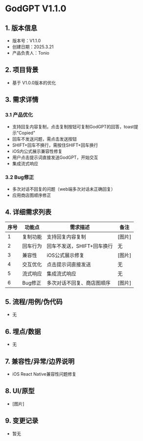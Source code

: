 # GodGPT V1.1.0

## 1. 版本信息
- 版本号：V1.1.0
- 创建日期：2025.3.21
- 产品负责人：Tonio

## 2. 项目背景
- 基于 V1.0.0版本的优化

## 3. 需求详情
### 3.1 产品优化
- 支持回复内容复制，点击复制按钮可复制GodGPT的回答，toast提示"Copied"
- 回车不发送问题，需点击发送按钮
- SHIFT+回车不换行，需按住SHIFT+回车换行
- iOS内公式展示兼容性修复
- 用户点击提示词直接发送GodGPT，开始交互
- 集成流式响应

### 3.2 Bug修正
- 多次对话不回复的问题（web端多次对话未正确回复）
- 应用商店图顺序修正

## 4. 详细需求列表
| 序号 | 功能点 | 需求描述 | 备注 |
|------|--------|----------|------|
| 1    | 复制功能 | 支持回复内容复制 | [图片] |
| 2    | 回车行为 | 回车不发送，SHIFT+回车换行 | 无 |
| 3    | 兼容性 | iOS公式展示修复 | [图片] |
| 4    | 交互优化 | 点击提示词直接发送 | 无 |
| 5    | 流式响应 | 集成流式响应 | 无 |
| 6    | Bug修正 | 多次对话不回复、商店图顺序 | [图片] |

## 5. 流程/用例/伪代码
- 无

## 6. 埋点/数据
- 无

## 7. 兼容性/异常/边界说明
- iOS React Native兼容性问题修复

## 8. UI/原型
- [图片]

## 9. 变更记录
- 暂无
